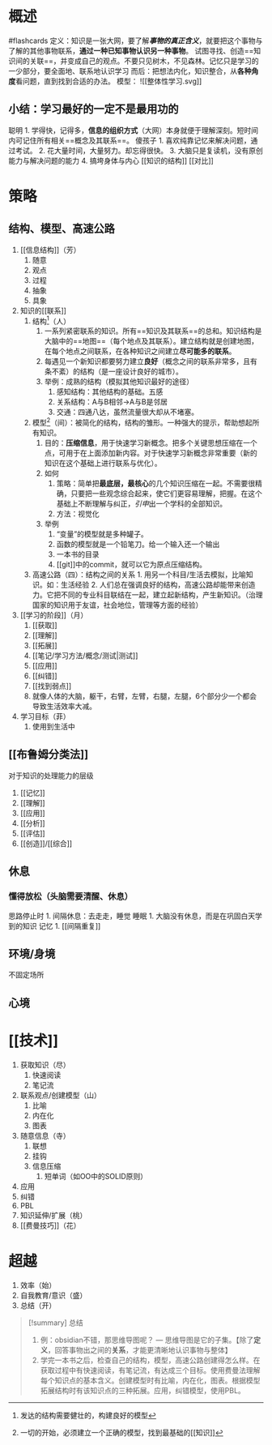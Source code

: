 # 概述
#flashcards
定义：知识是一张大网，要了解***事物的真正含义***，就要把这个事物与了解的其他事物联系，**通过一种已知事物认识另一种事物**。
试图寻找、创造==知识间的关联==，并变成自己的观点。不要只见树木，不见森林。记忆只是学习的一少部分，要全面地、联系地认识学习
而后：把想法内化，知识整合，从**各种角度**看问题，直到找到合适的办法。
模型：
![[整体性学习.svg]] 
## 小结：学习最好的一定不是最用功的
聪明
	1. 学得快，记得多，**信息的组织方式**（大网）本身就便于理解深刻。短时间内可记住所有相关==概念及其联系==。
傻孩子
	1. 喜欢纯靠记忆来解决问题，通过考试。
	2. 花大量时间，大量努力。却忘得很快。
	3. 大脑只是复读机，没有原创能力与解决问题的能力
	4. 搞垮身体与内心
[[知识的结构]] 
[[对比]] 
# 策略
## 结构、模型、高速公路
1. [[信息结构]]（芳）
	1. 随意
	2. 观点
	3. 过程
	4. 抽象
	5. 具象
2. 知识的[[联系]] 
	1. 结构[^1]（人）
		1. 一系列紧密联系的知识。所有==知识及其联系==的总和。知识结构是大脑中的==地图==（每个地点及其联系）。建立结构就是创建地图，在每个地点之间联系，在各种知识之间建立**尽可能多的联系**。
		2. 每遇见一个新知识都要努力建立**良好**（概念之间的联系非常多，且有条不紊）的结构（是一座设计良好的城市）。
		3. 举例：成熟的结构（模拟其他知识最好的途径）
			1. 感知结构：其他结构的基础。五感
			2. 关系结构：A与B相邻→A与B是邻居
			3. 交通：四通八达，虽然流量很大却从不堵塞。
	2. 模型[^2]（间）：被简化的结构，结构的雏形。一种强大的提示，帮助想起所有知识。
		1. 目的：**压缩信息**，用于快速学习新概念。把多个关键思想压缩在一个点，可用于在上面添加新内容。对于快速学习新概念非常重要（新的知识在这个基础上进行联系与优化）。
		2. 如何
			1. 策略：简单把**最底层，最核心**的几个知识压缩在一起。不需要很精确，只要把一些观念综合起来，使它们更容易理解，把握。在这个基础上不断理解与纠正，*引申*出一个学科的全部知识。
			2. 方法：视觉化
		3. 举例
			1. “变量”的模型就是多种罐子。
			2. 函数的模型就是一个铅笔刀。给一个输入还一个输出
			3. 一本书的目录
			4. [[git]]中的commit，就可以它为原点压缩结构。
	3. 高速公路（四）：结构之间的关系
			1. 用另一个科目/生活去模拟，比喻知识。如：生活经验
			2. 人们总在强调良好的结构，高速公路却能带来创造力。它把不同的专业科目联结在一起，建立起新结构，产生新知识。（治理国家的知识用于友谊，社会地位，管理等方面的经验）
3. [[学习的阶段]]（月）
	1. [[获取]] 
	2. [[理解]] 
	3. [[拓展]] 
	4. [[笔记/学习方法/概念/测试|测试]] 
	5. [[应用]] 
	6. [[纠错]] 
	7. [[找到弱点]] 
	8. 就像人体的大脑，躯干，右臂，左臂，右腿，左腿，6个部分少一个都会导致生活效率大减。
4. 学习目标（菲）
	1. 使用到生活中
## [[布鲁姆分类法]] 
对于知识的处理能力的层级
1. [[记忆]] 
2. [[理解]] 
3. [[应用]] 
4. [[分析]] 
5. [[评估]] 
6. [[创造]]/[[综合]] 
## 休息
### 懂得放松（头脑需要清醒、休息）
思路停止时
	1. 间隔休息：去走走，睡觉
睡眠
	1. 大脑没有休息，而是在巩固白天学到的知识
记忆
	1. [[间隔重复]]
## 环境/身境
不固定场所
## 心境
# [[技术]]
1. 获取知识（尽）
	1. 快速阅读
	2. 笔记流
2. 联系观点/创建模型（山）
	1. 比喻
	2. 内在化
	3. 图表
3. 随意信息（寺）
	1. 联想
	2. 挂钩
	3. 信息压缩
		1. 短单词（如OO中的SOLID原则）
4. 应用
5. 纠错
6. PBL
7. 知识延伸/扩展（桃）
8. [[费曼技巧]]（花）
# 超越
1. 效率（始）
2. 自我教育/意识（盛）
3. 总结（开）

> [!summary] 总结
> 1. 例：obsidian不错，那思维导图呢？ — 思维导图是它的子集。【除了**定义**，回答事物出之间的**关系**，才能更清晰地认识事物与整体】
> 2. 学完一本书之后，检查自己的结构，模型，高速公路创建得怎么样。在获取过程中有快速阅读，有笔记流，有达成三个目标。使用费曼法理解每个知识点的基本含义。创建模型时有比喻，内在化，图表。根据模型拓展结构时有该知识点的三种拓展。应用，纠错模型，使用PBL。

[^1]: 发达的结构需要健壮的，构建良好的模型
[^2]: 一切的开始，必须建立一个正确的模型，找到最基础的[[知识]]
